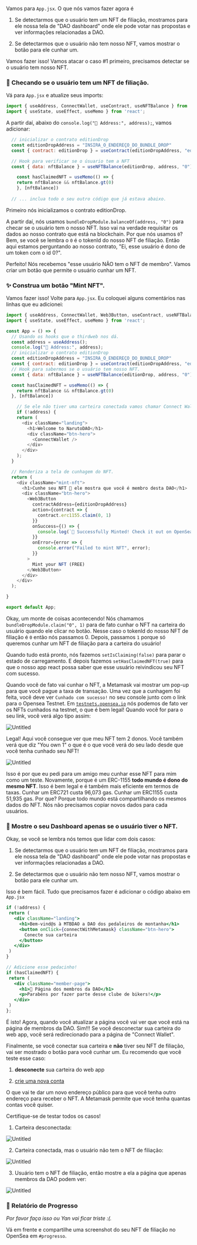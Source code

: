 Vamos para `App.jsx`. O que nós vamos fazer agora é

1) Se detectarmos que o usuário tem um NFT de filiação, mostramos para ele nossa tela de "DAO dashboard" onde ele pode votar nas propostas e ver informações relacionadas a DAO.

2) Se detectarmos que o usuário não tem nosso NFT, vamos mostrar o botão para ele cunhar um.

Vamos fazer isso! Vamos atacar o caso #1 primeiro, precisamos detectar se o usuário tem nosso NFT.

### 🤔 Checando se o usuário tem um NFT de filiação.

Vá para `App.jsx` e atualize seus imports:

```jsx
import { useAddress, ConnectWallet, useContract, useNFTBalance } from '@thirdweb-dev/react';
import { useState, useEffect, useMemo } from 'react';
```

A partir daí, abaixo do `console.log("👋 Address:", address);`, vamos adicionar:

```jsx
  // inicializar o contrato editionDrop
  const editionDropAddress = "INSIRA_O_ENDEREÇO_DO_BUNDLE_DROP"
  const { contract: editionDrop } = useContract(editionDropAddress, "edition-drop");

  // Hook para verificar se o úsuario tem a NFT
  const { data: nftBalance } = useNFTBalance(editionDrop, address, "0")

    const hasClaimedNFT = useMemo(() => {
    return nftBalance && nftBalance.gt(0)
    }, [nftBalance])
    
  // ... inclua todo o seu outro código que já estava abaixo.
```

Primeiro nós inicializamos o contrato editionDrop.

A partir daí, nós usamos `bundleDropModule.balanceOf(address, "0")` para checar se o usuário tem o nosso NFT. Isso vai na verdade requisitar os dados ao nosso contrato que está na blockchain. Por que nós usamos `0`? Bem, se você se lembra o `0` é o tokenId do nosso NFT de filiação. Então aqui estamos perguntando ao nosso contrato, "Ei, esse usuário é dono de um token com o id 0?".

Perfeito! Nós recebemos "esse usuário NÃO tem o NFT de membro". Vamos criar um botão que permite o usuário cunhar um NFT.

### ✨ Construa um botão "Mint NFT".

Vamos fazer isso! Volte para `App.jsx`. Eu coloquei alguns comentários nas linhas que eu adicionei:

```javascript
import { useAddress, ConnectWallet, Web3Button, useContract, useNFTBalance } from '@thirdweb-dev/react';
import { useState, useEffect, useMemo } from 'react';

const App = () => {
  // Usando os hooks que o thirdweb nos dá.
  const address = useAddress();
  console.log("👋 Address:", address);
  // inicializar o contrato editionDrop
  const editionDropAddress = "INSIRA_O_ENDEREÇO_DO_BUNDLE_DROP"
  const { contract: editionDrop } = useContract(editionDropAddress, "edition-drop");
  // Hook para sabermos se o usuário tem nosso NFT.
  const { data: nftBalance } = useNFTBalance(editionDrop, address, "0")

  const hasClaimedNFT = useMemo(() => {
    return nftBalance && nftBalance.gt(0)
  }, [nftBalance])

    // Se ele não tiver uma carteira conectada vamos chamar Connect Wallet
    if (!address) {
    return (
      <div className="landing">
        <h1>Welcome to NarutoDAO</h1>
        <div className="btn-hero">
          <ConnectWallet />
        </div>
      </div>
    );
  }

  // Renderiza a tela de cunhagem do NFT.
  return (
    <div className="mint-nft">
      <h1>Cunhe seu NFT 🍪 ele mostra que você é membro desta DAO</h1>
      <div className="btn-hero">
        <Web3Button 
          contractAddress={editionDropAddress}
          action={contract => {
            contract.erc1155.claim(0, 1)
          }}
          onSuccess={() => {
            console.log(`🌊 Successfully Minted! Check it out on OpenSea: https://testnets.opensea.io/assets/mumbai/${editionDrop.getAddress()}/0`)
          }}
          onError={error => {
            console.error("Failed to mint NFT", error);
          }}
        >
          Mint your NFT (FREE)
        </Web3Button>
      </div>
    </div>
  );

}

export default App;

```

Okay, um monte de coisas acontecendo! Nós chamamos `bundleDropModule.claim("0", 1)` para de fato cunhar o NFT na carteira do usuário quando ele clicar no botão. Nesse caso o tokenId do nosso NFT de filiação é `0` então nós passamos 0. Depois, passamos `1` porque só queremos cunhar um NFT de filiação para a carteira do usuário!

Quando tudo está pronto, nós fazemos `setIsClaiming(false)` para parar o estado de carregamento. E depois fazemos `setHasClaimedNFT(true)` para que o nosso app react possa saber que esse usuário reivindicou seu NFT com sucesso.

Quando você de fato vai cunhar o NFT, a Metamask vai mostrar um pop-up para que você pague a taxa de transação. Uma vez que a cunhagem foi feita, você deve ver `Cunhado com sucesso!` no seu console junto com o link para o Opensea Testnet. Em [`testnets.opensea.io`](http://testnets.opensea.io/) nós podemos de fato ver os NFTs cunhados na testnet, o que é bem legal! Quando você for para o seu link, você verá algo tipo assim:

![Untitled](https://i.imgur.com/9sASxQT.png)

Legal! Aqui você consegue ver que meu NFT tem 2 donos. Você também verá que diz "You own 1" o que é o que você verá do seu lado desde que você tenha cunhado seu NFT!

![Untitled](https://i.imgur.com/j0lOE7P.png)

Isso é por que eu pedi para um amigo meu cunhar esse NFT para mim como um teste. Novamente, porque é um ERC-1155 **todo mundo é dono do mesmo NFT**. Isso é bem legal e é também mais eficiente em termos de taxas. Cunhar um ERC721 custa 96,073 gas. Cunhar um ERC1155 custa 51,935 gas. Por que? Porque todo mundo está compartilhando os mesmos dados do NFT. Nós não precisamos copiar novos dados para cada usuários.

### 🛑 Mostre o seu Dashboard apenas se o usuário tiver o NFT.

Okay, se você se lembra nós temos que lidar com dois casos:

1) Se detectarmos que o usuário tem um NFT de filiação, mostramos para ele nossa tela de "DAO dashboard" onde ele pode votar nas propostas e ver informações relacionadas a DAO.

2) Se detectarmos que o usuário não tem nosso NFT, vamos mostrar o botão para ele cunhar um.

Isso é bem fácil. Tudo que precisamos fazer é adicionar o código abaixo em `App.jsx`

```jsx
if (!address) {
 return (
   <div className="landing">
     <h1>Bem-vind@s à MTBDAO a DAO dos pedaleiros de montanha</h1>
     <button onClick={connectWithMetamask} className="btn-hero">
       Conecte sua carteira
     </button>
   </div>
 )
}

// Adicione esse pedacinho!
if (hasClaimedNFT) {
 return (
   <div className="member-page">
     <h1>🚴 Página dos membros da DAO</h1>
     <p>Parabéns por fazer parte desse clube de bikers!</p>
   </div>
 )
};
```

É isto! Agora, quando você atualizar a página você vai ver que você está na página de membros da DAO. Sim!!! Se você desconectar sua carteira do web app, você será redirecionado para a página de "Connect Wallet".

Finalmente, se você conectar sua carteira e **não** tiver seu NFT de filiação, vai ser mostrado o botão para você cunhar um. Eu recomendo que você teste esse caso:

1) **desconecte** sua carteira do web app

2) [crie uma nova conta](https://metamask.zendesk.com/hc/en-us/articles/360015289452-How-to-create-an-additional-account-in-your-MetaMask-wallet) 

O que vai te dar um novo endereço público para que você tenha outro endereço para receber o NFT. A Metamask permite que você tenha quantas contas você quiser.

Certifique-se de testar todos os casos!

1) Carteira desconectada:

![Untitled](https://i.imgur.com/T5M76f8.png)

2) Carteira conectada, mas o usuário não tem o NFT de filiação:

![Untitled](https://i.imgur.com/d7xq0pc.png)

3) Usuário tem o NFT de filiação, então mostre a ela a página que apenas membros da DAO podem ver:

![Untitled](https://i.imgur.com/p7oUlSS.png)

### 🚨 Relatório de Progresso

*Por favor faça isso ou Yan vai ficar triste :(.*

Vá em frente e compartilhe uma screenshot do seu NFT de filiação no OpenSea em `#progresso`.